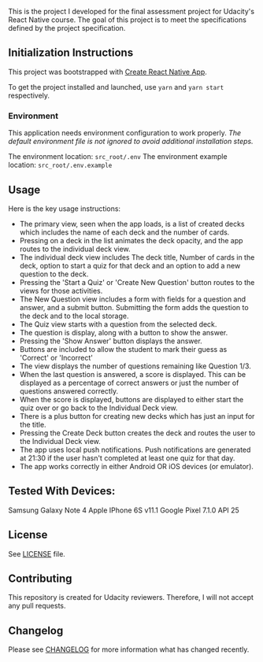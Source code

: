 This is the project I developed for the final assessment project for
Udacity's React Native course. The goal of this project is
to meet the specifications defined by the project specification.

## Initialization Instructions

This project was bootstrapped with [Create React Native App](https://github.com/react-community/create-react-native-app).

To get the project installed and launched, use `yarn` and `yarn start` respectively.

### Environment

This application needs environment configuration to work properly.
*The default environment file is not ignored to avoid additional installation steps.*

The environment location: `src_root/.env`
The environment example location: `src_root/.env.example`

## Usage

Here is the key usage instructions:

- The primary view, seen when the app loads, is a list of created decks which includes the name of each deck and the number of cards.
- Pressing on a deck in the list animates the deck opacity, and the app routes to the individual deck view.
- The individual deck view includes The deck title, Number of cards in the deck, option to start a quiz for that deck and an option to add a new question to the deck.
- Pressing the 'Start a Quiz' or 'Create New Question' button routes to the views for those activities.
- The New Question view includes a form with fields for a question and answer, and a submit button. Submitting the form adds the question to the deck and to the local storage.
- The Quiz view starts with a question from the selected deck.
- The question is display, along with a button to show the answer.
- Pressing the 'Show Answer' button displays the answer.
- Buttons are included to allow the student to mark their guess as 'Correct' or 'Incorrect'
- The view displays the number of questions remaining like Question 1/3.
- When the last question is answered, a score is displayed. This can be displayed as a percentage of correct answers or just the number of questions answered correctly.
- When the score is displayed, buttons are displayed to either start the quiz over or go back to the Individual Deck view.
- There is a plus button for creating new decks which has just an input for the title.
- Pressing the Create Deck button creates the deck and routes the user to the Individual Deck view.
- The app uses local push notifications. Push notifications are generated at 21:30 if the user hasn't completed at least one quiz for that day.
- The app works correctly in either Android OR iOS devices (or emulator).

## Tested With Devices:
Samsung Galaxy Note 4
Apple IPhone 6S v11.1
Google Pixel 7.1.0 API 25

## License

See [LICENSE](LICENSE.md) file.


## Contributing

This repository is created for Udacity reviewers. Therefore, I will not accept any pull requests.

## Changelog

Please see [CHANGELOG](CHANGELOG.md) for more information what has changed recently.

